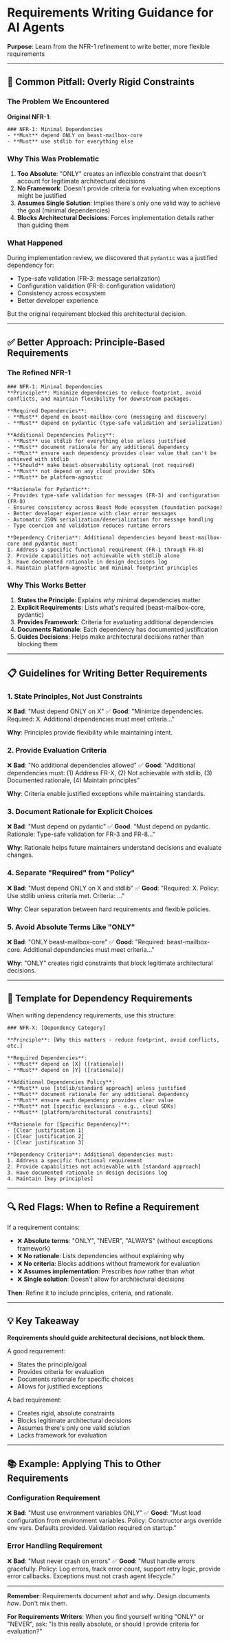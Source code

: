 # Requirements Writing Guidance for AI Agents

**Purpose**: Learn from the NFR-1 refinement to write better, more flexible requirements

---

## 🚨 Common Pitfall: Overly Rigid Constraints

### The Problem We Encountered

**Original NFR-1**:
```
### NFR-1: Minimal Dependencies
- **Must** depend ONLY on beast-mailbox-core
- **Must** use stdlib for everything else
```

### Why This Was Problematic

1. **Too Absolute**: "ONLY" creates an inflexible constraint that doesn't account for legitimate architectural decisions
2. **No Framework**: Doesn't provide criteria for evaluating when exceptions might be justified
3. **Assumes Single Solution**: Implies there's only one valid way to achieve the goal (minimal dependencies)
4. **Blocks Architectural Decisions**: Forces implementation details rather than guiding them

### What Happened

During implementation review, we discovered that `pydantic` was a justified dependency for:
- Type-safe validation (FR-3: message serialization)
- Configuration validation (FR-8: configuration validation)
- Consistency across ecosystem
- Better developer experience

But the original requirement blocked this architectural decision.

---

## ✅ Better Approach: Principle-Based Requirements

### The Refined NFR-1

```
### NFR-1: Minimal Dependencies
**Principle**: Minimize dependencies to reduce footprint, avoid conflicts, and maintain flexibility for downstream packages.

**Required Dependencies**:
- **Must** depend on beast-mailbox-core (messaging and discovery)
- **Must** depend on pydantic (type-safe validation and serialization)

**Additional Dependencies Policy**:
- **Must** use stdlib for everything else unless justified
- **Must** document rationale for any additional dependency
- **Must** ensure each dependency provides clear value that can't be achieved with stdlib
- **Should** make beast-observability optional (not required)
- **Must** not depend on any cloud provider SDKs
- **Must** be platform-agnostic

**Rationale for Pydantic**:
- Provides type-safe validation for messages (FR-3) and configuration (FR-8)
- Ensures consistency across Beast Mode ecosystem (foundation package)
- Better developer experience with clear error messages
- Automatic JSON serialization/deserialization for message handling
- Type coercion and validation reduces runtime errors

**Dependency Criteria**: Additional dependencies beyond beast-mailbox-core and pydantic must:
1. Address a specific functional requirement (FR-1 through FR-8)
2. Provide capabilities not achievable with stdlib alone
3. Have documented rationale in design decisions log
4. Maintain platform-agnostic and minimal footprint principles
```

### Why This Works Better

1. **States the Principle**: Explains *why* minimal dependencies matter
2. **Explicit Requirements**: Lists what's required (beast-mailbox-core, pydantic)
3. **Provides Framework**: Criteria for evaluating additional dependencies
4. **Documents Rationale**: Each dependency has documented justification
5. **Guides Decisions**: Helps make architectural decisions rather than blocking them

---

## 📋 Guidelines for Writing Better Requirements

### 1. State Principles, Not Just Constraints

❌ **Bad**: "Must depend ONLY on X"
✅ **Good**: "Minimize dependencies. Required: X. Additional dependencies must meet criteria..."

**Why**: Principles provide flexibility while maintaining intent.

### 2. Provide Evaluation Criteria

❌ **Bad**: "No additional dependencies allowed"
✅ **Good**: "Additional dependencies must: (1) Address FR-X, (2) Not achievable with stdlib, (3) Documented rationale, (4) Maintain principles"

**Why**: Criteria enable justified exceptions while maintaining standards.

### 3. Document Rationale for Explicit Choices

❌ **Bad**: "Must depend on pydantic"
✅ **Good**: "Must depend on pydantic. Rationale: Type-safe validation for FR-3 and FR-8..."

**Why**: Rationale helps future maintainers understand decisions and evaluate changes.

### 4. Separate "Required" from "Policy"

❌ **Bad**: "Must depend ONLY on X and stdlib"
✅ **Good**: "Required: X. Policy: Use stdlib unless criteria met. Criteria: ..."

**Why**: Clear separation between hard requirements and flexible policies.

### 5. Avoid Absolute Terms Like "ONLY"

❌ **Bad**: "ONLY beast-mailbox-core"
✅ **Good**: "Required: beast-mailbox-core. Additional dependencies must meet criteria..."

**Why**: "ONLY" creates rigid constraints that block legitimate architectural decisions.

---

## 🎯 Template for Dependency Requirements

When writing dependency requirements, use this structure:

```
### NFR-X: [Dependency Category]

**Principle**: [Why this matters - reduce footprint, avoid conflicts, etc.]

**Required Dependencies**:
- **Must** depend on [X] ([rationale])
- **Must** depend on [Y] ([rationale])

**Additional Dependencies Policy**:
- **Must** use [stdlib/standard approach] unless justified
- **Must** document rationale for any additional dependency
- **Must** ensure each dependency provides clear value
- **Must** not [specific exclusions - e.g., cloud SDKs]
- **Must** [platform/architectural constraints]

**Rationale for [Specific Dependency]**:
- [Clear justification 1]
- [Clear justification 2]
- [Clear justification 3]

**Dependency Criteria**: Additional dependencies must:
1. Address a specific functional requirement
2. Provide capabilities not achievable with [standard approach]
3. Have documented rationale in design decisions log
4. Maintain [key principles]
```

---

## 🔍 Red Flags: When to Refine a Requirement

If a requirement contains:
- ❌ **Absolute terms**: "ONLY", "NEVER", "ALWAYS" (without exceptions framework)
- ❌ **No rationale**: Lists dependencies without explaining why
- ❌ **No criteria**: Blocks additions without framework for evaluation
- ❌ **Assumes implementation**: Prescribes *how* rather than *what*
- ❌ **Single solution**: Doesn't allow for architectural decisions

**Then**: Refine it to include principles, criteria, and rationale.

---

## 💡 Key Takeaway

**Requirements should guide architectural decisions, not block them.**

A good requirement:
- States the principle/goal
- Provides criteria for evaluation
- Documents rationale for specific choices
- Allows for justified exceptions

A bad requirement:
- Creates rigid, absolute constraints
- Blocks legitimate architectural decisions
- Assumes there's only one valid solution
- Lacks framework for evaluation

---

## 📚 Example: Applying This to Other Requirements

### Configuration Requirement

❌ **Bad**: "Must use environment variables ONLY"
✅ **Good**: "Must load configuration from environment variables. Policy: Constructor args override env vars. Defaults provided. Validation required on startup."

### Error Handling Requirement

❌ **Bad**: "Must never crash on errors"
✅ **Good**: "Must handle errors gracefully. Policy: Log errors, track error count, support retry logic, provide error callbacks. Exceptions must not crash agent lifecycle."

---

**Remember**: Requirements document *what* and *why*. Design documents *how*. Don't mix them.

**For Requirements Writers**: When you find yourself writing "ONLY" or "NEVER", ask: "Is this really absolute, or should I provide criteria for evaluation?"

